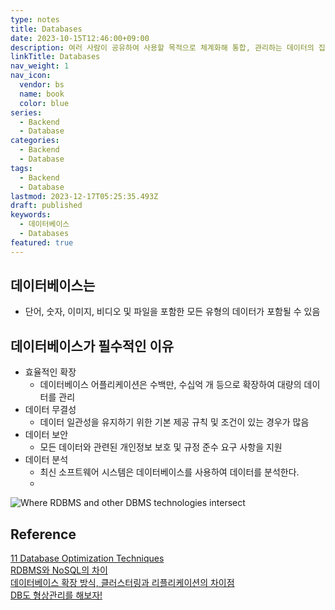 ```yaml
---
type: notes
title: Databases
date: 2023-10-15T12:46:00+09:00
description: 여러 사람이 공유하여 사용할 목적으로 체계화해 통합, 관리하는 데이터의 집합
linkTitle: Databases
nav_weight: 1
nav_icon:
  vendor: bs
  name: book
  color: blue
series:
  - Backend
  - Database
categories:
  - Backend
  - Database
tags:
  - Backend
  - Database
lastmod: 2023-12-17T05:25:35.493Z
draft: published
keywords:
  - 데이터베이스
  - Databases
featured: true
---
```


## 데이터베이스는

- 단어, 숫자, 이미지, 비디오 및 파일을 포함한 모든 유형의 데이터가 포함될 수 있음

## 데이터베이스가 필수적인 이유

- 효율적인 확장
  - 데이터베이스 어플리케이션은 수백만, 수십억 개 등으로 확장하여 대량의 데이터를 관리
- 데이터 무결성
  - 데이터 일관성을 유지하기 위한 기본 제공 규칙 및 조건이 있는 경우가 많음
- 데이터 보안
  - 모든 데이터와 관련된 개인정보 보호 및 규정 준수 요구 사항을 지원
- 데이터 분석
  - 최신 소프트웨어 시스템은 데이터베이스를 사용하여 데이터를 분석한다.
  -

![Where RDBMS and other DBMS technologies intersect](/content/backend/differencetypeofdbms2.png#center "https://www.facebook.com/photo/?fbid=935327580286542&set=pcb.935327616953205")

## Reference

[11 Database Optimization Techniques](https://danielfoo.medium.com/11-database-optimization-techniques-97fdbed1b627)  
[RDBMS와 NoSQL의 차이](https://www.whatap.io/ko/blog/173/index.html)  
[데이터베이스 확장 방식, 클러스터링과 리플리케이션의 차이점](https://www.whatap.io/ko/blog/172/index.html)  
[DB도 형상관리를 해보자!](https://meetup.nhncloud.com/posts/173)
